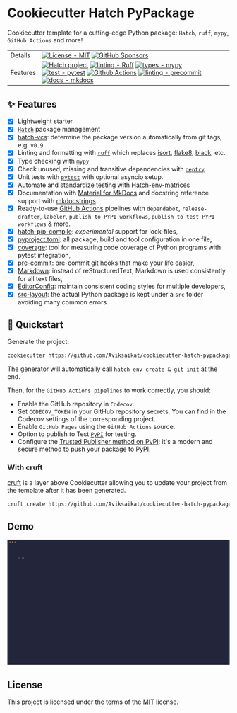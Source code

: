 # Cookiecutter Hatch PyPackage

Cookiecutter template for a cutting-edge Python package: `Hatch`, `ruff`, `mypy`, `GitHub Actions` and more!


|         |                                    |
|---------|------------------------------------|
| Details | [![License - MIT][MIT-image]][MIT-link] [![GitHub Sponsors][sponsor-image]][sponsor-link] |
| Features | [![Hatch project][hatch-image]][hatch-link] [![linting - Ruff][ruff-image]][ruff-link] [![types - mypy][mypy-image]][mypy-link] [![test - pytest][pytest-image]][pytest-link] [![Github Actions][github-actions]][precommit-link]  [![linting - precommit][precommit-image]][precommit-link] [![docs - mkdocs][mkdocs-image]][mkdocs-link] |



## ✨ Features

* [X] Lightweight starter
* [X] [`Hatch`](https://hatch.pypa.io/latest/install/) package management
* [X] [hatch-vcs]: determine the package version automatically from git tags, e.g. `v0.9`
* [X] Linting and formatting with [`ruff`](https://github.com/charliermarsh/ruff) which replaces [isort], [flake8], [black], etc.
* [X] Type checking with [`mypy`](https://github.com/python/mypy)
* [X] Check unused, missing and transitive dependencies with [`deptry`](https://deptry.com/)
* [X] Unit tests with [`pytest`](https://github.com/pytest-dev/pytest) with optional asyncio setup.
* [X] Automate and standardize testing with [Hatch-env-matrices]
* [X] Documentation with [Material for MkDocs](https://squidfunk.github.io/mkdocs-material/) and docstring reference support with [mkdocstrings](https://mkdocstrings.github.io/).
* [X] Ready-to-use [GitHub Actions](https://help.github.com/en/actions/automating-your-workflow-with-github-actions) pipelines with `dependabot`, `release-drafter`, `labeler`, `publish to PYPI workflows`, `publish to test PYPI workflows` & more.
* [X] [hatch-pip-compile]: *experimental* support for lock-files,
* [X] [pyproject.toml]: all package, build and tool configuration in one file,
* [X] [coverage]: tool for measuring code coverage of Python programs with pytest integration,
* [X] [pre-commit]: pre-commit git hooks that make your life easier,
* [X] [Markdown]: instead of reStructuredText, Markdown is used consistently for all text files,
* [X] [EditorConfig]: maintain consistent coding styles for multiple developers,
* [X] [src-layout]: the actual Python package is kept under a `src` folder avoiding many common errors.

## 💫 Quickstart

Generate the project:

```bash
cookiecutter https://github.com/Aviksaikat/cookiecutter-hatch-pypackage
```

The generator will automatically call `hatch env create & git init` at the end.

Then, for the `GitHub Actions pipelines` to work correctly, you should:

* Enable the GitHub repository in `Codecov`.
* Set `CODECOV_TOKEN` in your GitHub repository secrets. You can find in the Codecov settings of the corresponding project.
* Enable `GitHub Pages` using the `GitHub Actions` source.
* Option to publish to Test [`PyPI`](https://test.pypi.org/) for testing.
* Configure the [Trusted Publisher method on PyPI](https://docs.pypi.org/trusted-publishers/creating-a-project-through-oidc/): it's a modern and secure method to push your package to PyPI.

### With cruft

[cruft](https://github.com/cruft/cruft) is a layer above Cookiecutter allowing you to update your project from the template after it has been generated.

```bash
cruft create https://github.com/Aviksaikat/cookiecutter-hatch-pypackage
```

## Demo
![](./media/demo.gif)


## License

This project is licensed under the terms of the [MIT](https://github.com/Aviksaikat/cookiecutter-hatch-pypackage/blob/main/LICENSE) license.



[cookiecutter]: https://cookiecutter.readthedocs.io/
[hatch-vcs]: https://github.com/ofek/hatch-vcs
[github-actions]: https://img.shields.io/badge/GitHub%20Actions-2088FF.svg?style=flat&logo=GitHub-Actions&logoColor=white
[Hatch-env-matrices]: https://hatch.pypa.io/dev/config/environment/advanced/#matrix
[hatch-pip-compile]: https://github.com/juftin/hatch-pip-compile
[cookiecutter-pypackage]: https://github.com/audreyfeldroy/cookiecutter-pypackage
[pre-commit]: https://pre-commit.com/
[mkdocs]: https://www.mkdocs.org/
[Markdown]: https://www.markdownguide.org/
[src-layout]: https://packaging.python.org/en/latest/discussions/src-layout-vs-flat-layout/
[flake8]: https://pypi.org/project/flake8/
[isort]: https://pycqa.github.io/isort/
[pytest]: https://docs.pytest.org/
[coverage]: https://coverage.readthedocs.io/
[mypy]: https://mypy-lang.org/
[black]: https://black.readthedocs.io/
[ruff]: https://beta.ruff.rs/
[EditorConfig]: http://editorconfig.org/
[Typer]: https://typer.tiangolo.com/
[pyproject.toml]: https://hatch.pypa.io/latest/config/metadata/
[pipenv]: https://pipenv.pypa.io/
[poetry]: https://python-poetry.org/
[conda]: https://docs.conda.io/
[virtualenv]: https://virtualenv.pypa.io/
[vanilla Python project]: https://github.com/aviksaikat/the-hatchlor-demo
[`README.md`]: https://github.com/aviksaikat/the-hatchlor-demo

[Tests-image]: https://github.com/aviksaikat/the-hatchlor/actions/workflows/run-tests.yml/badge.svg?branch=main
[Tests-link]: https://github.com/aviksaikat/the-hatchlor/actions/workflows/run-tests.yml
[hatch-image]: https://img.shields.io/badge/%F0%9F%A5%9A-hatch-4051b5.svg
[hatch-link]: https://github.com/pypa/hatch
[ruff-image]: https://img.shields.io/endpoint?url=https://raw.githubusercontent.com/astral-sh/ruff/main/assets/badge/v2.json
[ruff-link]: https://github.com/charliermarsh/ruff
[mypy-image]: https://img.shields.io/badge/Types-mypy-blue.svg
[mypy-link]: https://mypy-lang.org/
[pytest-image]: https://img.shields.io/badge/Pytest-0A9EDC.svg?style=flat&logo=Pytest&logoColor=white
[pytest-link]:  https://docs.pytest.org/
[mkdocs-image]: https://img.shields.io/badge/Docs-mkdocs-blue.svg
[mkdocs-link]: https://www.mkdocs.org/
[precommit-image]: https://img.shields.io/badge/pre--commit-enabled-brightgreen?logo=pre-commit&logoColor=white
[precommit-link]:  https://pre-commit.com/
[MIT-image]: https://img.shields.io/badge/License-MIT-9400d3.svg
[MIT-link]: LICENSE
[sponsor-image]: https://img.shields.io/static/v1?label=Sponsor&message=%E2%9D%A4&logo=GitHub&color=ff69b4
[sponsor-link]: https://github.com/sponsors/aviksaikat